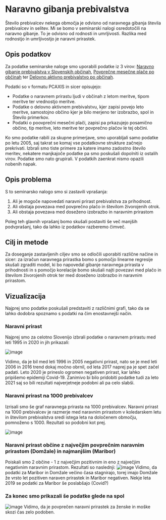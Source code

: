# Naravno gibanja prebivalstva
Število prebivalcev nekega območja je odvisno od naravnega gibanja števila prebivalcev in selitev. Mi se bomo v seminarski nalogi osredotočili na naravno gibanje. To je odvisno od rodnosti in umrljivosti. Razlika med rodnostjo in umrljivostjo je naravni prirastek.

## Opis podatkov
Za podatke seminarske naloge smo uporabili podatke iz 3 virov: [Naravno gibanje prebivalstva v Slovenskih občinah](https://podatki.gov.si/dataset/surs05i1002s?resource_id=dba45097-b4aa-45e8-914c-7d41a49269c4), [Povprečne mesečne plače po občinah](https://podatki.gov.si/dataset/surs0772615s/resource/a3b2e662-9a14-4b8f-ab50-9a703f8db73e) ter [Delovno aktivno prebivalstvo po občinah](https://podatki.gov.si/dataset/surs0764720s/resource/e1993089-ac98-4695-b7b8-f2e10d86a331).

Podatki so v formatu PCAXIS in sicer opisujejo:
* Podatke o naravnem prirastu ljudi v občinah z letom meritve, tipom meritve ter vrednostjo meritve.
* Podatke o delovno aktivnem prebivalstvu, kjer zapisi povejo leto meritve, samostojno občino kjer je bilo merjeno ter izobrazbo, spol in Število primerkov.
* Podatki o poovprečni mesečni plači, zapisi pa prkazujejo posamično občino, tip meritve, leto meritve ter povprečno plačov le tej občini.

Ko smo podatke rabili za skupne primerjave, smo uporabljali samo podatke po letu 2005, saj takrat se komaj vse podatkovne strukture začnejo prekrivati.
Izbrali smo tiste primere za katere imamo zadostno število meritev, nekatere manjkajoče podatke pa smo poskušali dopolniti iz ostalih virov. Podatke smo nato grupirali. V podatkih zaenkrat nismo opazili nobenih napak.

## Opis problema
S to seminarsko nalogo smo si zastavili vprašanja: 
1.  Ali je mogoče napovedati naravni prirast prebivalstva za prihodnost.
2.  Ali obstaja povezava med povprečno plačo in številom živorojenih otrok.
3.  Ali obstaja povezava med doseženo izobrazbo in naravnim prirastom  

Poleg teh glavnih vprašanj bomo skušali postaviti še več manjših podvprašanj, tako da lahko iz podatkov razberemo čimveč.

## Cilj in metode
Za doseganje zastavljenih ciljev smo se odločili uporabiti različne načine in sicer: za izračun naravnega prirastka bomo s pomočjo linearne regresije skušali zgraditi model, ki bo napovedal gibanje naravnega prirasta v prihodnosti in s pomočjo korelacije bomo skušali najti povezavi med plačo in številom živorojenih otrok ter med doseženo izobrazbo in naravnim prirastom. 

## Vizualizacija
Najprej smo podatke poskušali predstaviti z različnimi grafi, tako da se lahko dodobra spoznamo s podatki na čim enostavnejši način.
### Naravni prirast
Najprej smo za celotno Slovenijo izbrali podatke o naravnem prirastu med leti 1995 in 2020 in jih prikazali:

![image](https://user-images.githubusercontent.com/75035799/163204094-ee29e450-7de2-4b8b-beb9-c1cd025eb946.png)

Vidimo, da je bil med leti 1996 in 2005 negativni prirast, nato se je med leti 2006 in 2016 trend dokaj močno obrnil, od leta 2017 naprej pa je spet začel padati. Leto 2020 je prineslo ogromen negativen prirast, kar lahko pripišemo epidemiji Covid-19. Zanimivo bi bilo pridobiti podatke tudi za leto 2021 saj so bili rezultati najverjetneje podobni ali pa celo slabši.

### Naravni prirast na 1000 prebivalcev
Izrisali smo še graf naravnega prirasta na 1000 prebivalcev. Naravni prirast na 1000 prebivalcev je razmerje med naravnim prirastom v koledarskem letu in številom prebivalstva sredi istega leta na določenem območju, pomnoženo s 1000. Rezultati so podobni kot prej.

![image](https://user-images.githubusercontent.com/75035799/163205258-769a5982-4a2a-4150-b86f-4c8eb2dd4f44.png)

### Naravni prirast občine z največjim povprečnim naravnim prirastom (Domžale) in najmanjšim (Maribor)
Poiskali smo 2 občine - 1 z največjim pozitivnim in eno z največjim negativnim naravnim prirastom. Rezultati so naslednji:
![image](https://user-images.githubusercontent.com/75035799/163210836-a8c42a0f-d22f-4893-a193-f4cfec45858d.png)
Vidimo, da podatki za Maribor in Domžale večino časa stagnirajo, torej imajo Domžale že vrsto let pozitiven naraven prirastek in Maribor negativen. Nekje leta 2019 se podatki za Maribor še poslabšajo (Covid?)

### Za konec smo prikazali še podatke glede na spol
![image](https://user-images.githubusercontent.com/75035799/163211864-8017b6c2-9379-4b72-be6c-845d6156240c.png)
Vidimo, da je povprečen naravni prirastek za ženske in moške skozi čas zelo podoben.
